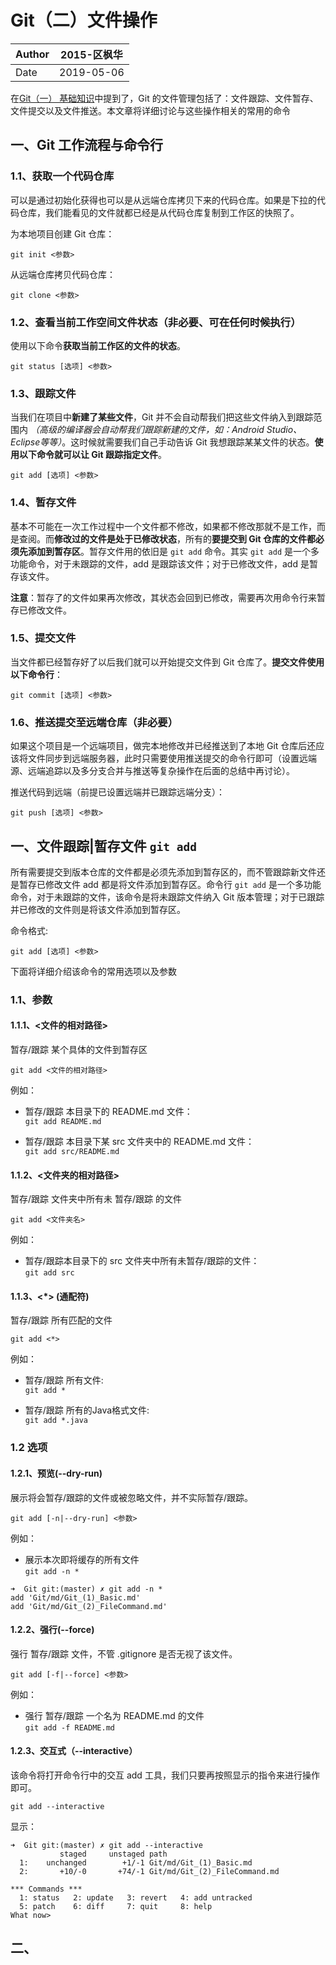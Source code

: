 # Git（二）文件操作

|Author|2015-区枫华|
|------|----------|
|Date|2019-05-06|

在[Git（一） 基础知识]()中提到了，Git 的文件管理包括了：文件跟踪、文件暂存、文件提交以及文件推送。本文章将详细讨论与这些操作相关的常用的命令

## 一、Git 工作流程与命令行

### 1.1、获取一个代码仓库

可以是通过初始化获得也可以是从远端仓库拷贝下来的代码仓库。如果是下拉的代码仓库，我们能看见的文件就都已经是从代码仓库复制到工作区的快照了。

为本地项目创建 Git 仓库：

 `git init <参数>` 

从远端仓库拷贝代码仓库：

 `git clone <参数>` 

### 1.2、查看当前工作空间文件状态（非必要、可在任何时候执行）

使用以下命令**获取当前工作区的文件的状态**。

`git status [选项] <参数>`

<!--输入命令行后我们能看到类似于这样的输出：

```
On branch master
Your branch is up to date with 'origin/master'.

Changes to be committed:
  (use "git reset HEAD <file>..." to unstage)

        new file:   md/VersionControl.md

Changes not staged for commit:
  (use "git add <file>..." to update what will be committed)
  (use "git checkout -- <file>..." to discard changes in working directory)

        modified:   "../Tentcoo/Tentcoo-Studio-Android-\347\253\257\345\237\271\345\205\273\350\256\241\345\210\222.md"

Untracked files:
  (use "git add <file>..." to include in what will be committed)

        md/Branch.md
        md/src/
        ../Plan/

```

我们来一段一段分析 `git status` 所获取到的信息：

```
On branch master
Your branch is up to date with 'origin/master'.
```

⬆️这一段告诉我们，当前工作区的文件是来自于哪个分支，该分支对应远端的哪一个分支。

```
Changes to be committed:
  (use "git reset HEAD <file>..." to unstage)

        new file:   md/VersionControl.md
```

⬆️这一段主要告诉我们当前已经暂存了哪些文件。

```
Changes not staged for commit:
  (use "git add <file>..." to update what will be committed)
  (use "git checkout -- <file>..." to discard changes in working directory)

        modified:   "../Tentcoo/Tentcoo-Studio-Android-\347\253\257\345\237\271\345\205\273\350\256\241\345\210\222.md"
```

⬆️这一段显示的是当前已修改但是还没暂存的文件。

```
Untracked files:
  (use "git add <file>..." to include in what will be committed)

        md/Branch.md
        md/src/
        ../Plan/
```

⬆️这一段显示的是当前还没有开始跟踪的文件。

**相信眼利的小伙伴已经发现了，每一个文件状态列表开始之前都有一个小括号（）提醒，里面描述的命令行就是该种状态下文件可以执行的操作**
-->

### 1.3、跟踪文件

当我们在项目中**新建了某些文件**，Git 并不会自动帮我们把这些文件纳入到跟踪范围内 *（高级的编译器会自动帮我们跟踪新建的文件，如：Android Studio、Eclipse等等）*。这时候就需要我们自己手动告诉 Git 我想跟踪某某文件的状态。**使用以下命令就可以让 Git 跟踪指定文件**。

 `git add [选项] <参数>` 

<!--举几个例子：

* `git add *`: 跟踪当前目录下所有文件

* `git add .md`:跟踪当前目录下所有的 .md 后缀的文件。还可以`git add *.md`，效果相同。

* `git add dic`:跟踪名为 dic 的文件夹

* `git add README.md`:跟踪名为 README.md 的文件-->

### 1.4、暂存文件

基本不可能在一次工作过程中一个文件都不修改，如果都不修改那就不是工作，而是查阅。而**修改过的文件是处于已修改状态**，所有的**要提交到 Git 仓库的文件都必须先添加到暂存区**。暂存文件用的依旧是 `git add` 命令。其实 `git add` 是一个多功能命令，对于未跟踪的文件，add 是跟踪该文件；对于已修改文件，add 是暂存该文件。

**注意**：暂存了的文件如果再次修改，其状态会回到已修改，需要再次用命令行来暂存已修改文件。

### 1.5、提交文件

当文件都已经暂存好了以后我们就可以开始提交文件到 Git 仓库了。**提交文件使用以下命令行**：

`git commit [选项] <参数>`

<!--当然，其实我们还可以偷懒，直接在 commit 的时候顺便将所有的已修改文件暂存起来。在上面的命令中添加一个 `-a`，这样就会自动将所有更改过的文件添加到暂存区并提交。

`git commit -a -m <commit 的信息>`

举几个例子：

* `git commit -m '修改了XXX文件'`:提交我们使用 git add 暂存的文件'

* `git commit -a -m '修改了XXX文件；添加相关图片'`:提交所有修改过、新增加或者已删除的文件。 -->

### 1.6、推送提交至远端仓库（非必要）

如果这个项目是一个远端项目，做完本地修改并已经推送到了本地 Git 仓库后还应该将文件同步到远端服务器，此时只需要使用推送提交的命令行即可（设置远端源、远端追踪以及多分支合并与推送等复杂操作在后面的总结中再讨论）。

推送代码到远端（前提已设置远端并已跟踪远端分支）：

`git push [选项] <参数>` 


## 一、文件跟踪|暂存文件 `git add`

所有需要提交到版本仓库的文件都是必须先添加到暂存区的，而不管跟踪新文件还是暂存已修改文件 add 都是将文件添加到暂存区。命令行 `git add` 是一个多功能命令，对于未跟踪的文件，该命令是将未跟踪文件纳入 Git 版本管理；对于已跟踪并已修改的文件则是将该文件添加到暂存区。

命令格式:

`git add [选项] <参数>`

下面将详细介绍该命令的常用选项以及参数

### 1.1、参数

#### 1.1.1、<文件的相对路径>

暂存/跟踪 某个具体的文件到暂存区

`git add <文件的相对路径>`

例如：

* 暂存/跟踪 本目录下的 README.md 文件：<br>`git add README.md`

* 暂存/跟踪 本目录下某 src 文件夹中的 README.md 文件：<br>`git add src/README.md`

#### 1.1.2、<文件夹的相对路径>

暂存/跟踪 文件夹中所有未 暂存/跟踪 的文件

`git add <文件夹名>`

例如：

* 暂存/跟踪本目录下的 src 文件夹中所有未暂存/跟踪的文件：<br>`git add src`

#### 1.1.3、<*> (通配符)

暂存/跟踪 所有匹配的文件

`git add <*>`

例如：

* 暂存/跟踪 所有文件:<br>`git add *`

* 暂存/跟踪 所有的Java格式文件:<br>`git add *.java`

### 1.2 选项

#### 1.2.1、预览(--dry-run)

展示将会暂存/跟踪的文件或被忽略文件，并不实际暂存/跟踪。

`git add [-n|--dry-run] <参数>`

例如：

* 展示本次即将缓存的所有文件<br>`git add -n *`

```
➜  Git git:(master) ✗ git add -n *
add 'Git/md/Git_(1)_Basic.md'
add 'Git/md/Git_(2)_FileCommand.md'
```

#### 1.2.2、强行(--force)

强行 暂存/跟踪 文件，不管 .gitignore 是否无视了该文件。

`git add [-f|--force] <参数>`

例如：

* 强行 暂存/跟踪 一个名为 README.md 的文件<br>`git add -f README.md`

#### 1.2.3、交互式（--interactive）

该命令将打开命令行中的交互 add 工具，我们只要再按照显示的指令来进行操作即可。

`git add --interactive`

显示：

```
➜  Git git:(master) ✗ git add --interactive 
           staged     unstaged path
  1:    unchanged        +1/-1 Git/md/Git_(1)_Basic.md
  2:       +10/-0       +74/-1 Git/md/Git_(2)_FileCommand.md

*** Commands ***
  1: status	  2: update	  3: revert	  4: add untracked
  5: patch	  6: diff	  7: quit	  8: help
What now>
```

## 二、